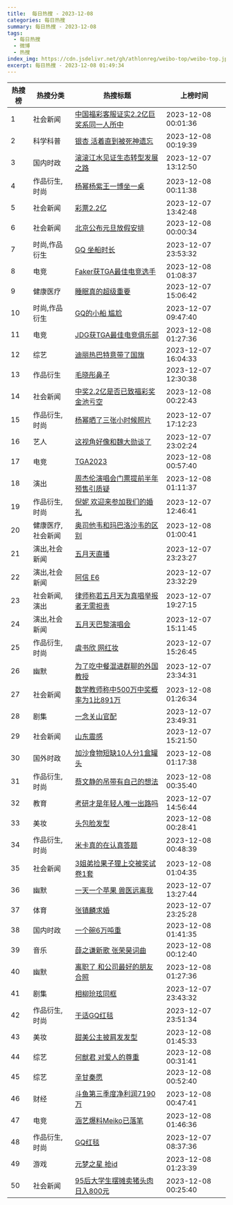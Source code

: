 ```yaml
---
title:  每日热搜 - 2023-12-08
categories: 每日热搜
summary: 每日热搜 - 2023-12-08
tags:
  - 每日热搜
  - 微博
  - 热搜
index_img: https://cdn.jsdelivr.net/gh/athlonreg/weibo-top/weibo-top.jpeg
excerpt: 每日热搜 - 2023-12-08 01:49:34
---
```


| 热搜榜 | 热搜分类 | 热搜标题 | 上榜时间 |
| --- | --- | --- | --- |
| 1 | 社会新闻 | [中国福彩客服证实2.2亿巨奖系同一人所中](https://s.weibo.com/weibo%3Fq%3D%2523%E4%B8%AD%E5%9B%BD%E7%A6%8F%E5%BD%A9%E5%AE%A2%E6%9C%8D%E8%AF%81%E5%AE%9E2.2%E4%BA%BF%E5%B7%A8%E5%A5%96%E7%B3%BB%E5%90%8C%E4%B8%80%E4%BA%BA%E6%89%80%E4%B8%AD%2523) | 2023-12-08 00:01:36 | 
| 2 | 科学科普 | [银杏 活着直到被死神遗忘](https://s.weibo.com/weibo%3Fq%3D%2523%E9%93%B6%E6%9D%8F%20%E6%B4%BB%E7%9D%80%E7%9B%B4%E5%88%B0%E8%A2%AB%E6%AD%BB%E7%A5%9E%E9%81%97%E5%BF%98%2523) | 2023-12-08 00:19:39 | 
| 3 | 国内时政 | [滚滚江水见证生态转型发展之路](https://s.weibo.com/weibo%3Fq%3D%2523%E6%BB%9A%E6%BB%9A%E6%B1%9F%E6%B0%B4%E8%A7%81%E8%AF%81%E7%94%9F%E6%80%81%E8%BD%AC%E5%9E%8B%E5%8F%91%E5%B1%95%E4%B9%8B%E8%B7%AF%2523) | 2023-12-07 13:12:50 | 
| 4 | 作品衍生,时尚 | [杨幂杨紫王一博坐一桌](https://s.weibo.com/weibo%3Fq%3D%2523%E6%9D%A8%E5%B9%82%E6%9D%A8%E7%B4%AB%E7%8E%8B%E4%B8%80%E5%8D%9A%E5%9D%90%E4%B8%80%E6%A1%8C%2523) | 2023-12-08 00:11:38 | 
| 5 | 社会新闻 | [彩票2.2亿](https://s.weibo.com/weibo%3Fq%3D%2523%E5%BD%A9%E7%A5%A82.2%E4%BA%BF%2523) | 2023-12-07 13:42:48 | 
| 6 | 社会新闻 | [北京公布元旦放假安排](https://s.weibo.com/weibo%3Fq%3D%2523%E5%8C%97%E4%BA%AC%E5%85%AC%E5%B8%83%E5%85%83%E6%97%A6%E6%94%BE%E5%81%87%E5%AE%89%E6%8E%92%2523) | 2023-12-08 00:00:34 | 
| 7 | 时尚,作品衍生 | [GQ 坐船时长](https://s.weibo.com/weibo%3Fq%3D%2523GQ%20%E5%9D%90%E8%88%B9%E6%97%B6%E9%95%BF%2523) | 2023-12-07 23:53:32 | 
| 8 | 电竞 | [Faker获TGA最佳电竞选手](https://s.weibo.com/weibo%3Fq%3D%2523Faker%E8%8E%B7TGA%E6%9C%80%E4%BD%B3%E7%94%B5%E7%AB%9E%E9%80%89%E6%89%8B%2523) | 2023-12-08 01:08:37 | 
| 9 | 健康医疗 | [睡眠真的超级重要](https://s.weibo.com/weibo%3Fq%3D%2523%E7%9D%A1%E7%9C%A0%E7%9C%9F%E7%9A%84%E8%B6%85%E7%BA%A7%E9%87%8D%E8%A6%81%2523) | 2023-12-07 15:06:42 | 
| 10 | 时尚,作品衍生 | [GQ的小船 尴尬](https://s.weibo.com/weibo%3Fq%3D%2523GQ%E7%9A%84%E5%B0%8F%E8%88%B9%20%E5%B0%B4%E5%B0%AC%2523) | 2023-12-07 09:47:40 | 
| 11 | 电竞 | [JDG获TGA最佳电竞俱乐部](https://s.weibo.com/weibo%3Fq%3D%2523JDG%E8%8E%B7TGA%E6%9C%80%E4%BD%B3%E7%94%B5%E7%AB%9E%E4%BF%B1%E4%B9%90%E9%83%A8%2523) | 2023-12-08 01:27:36 | 
| 12 | 综艺 | [迪丽热巴特意带了国旗](https://s.weibo.com/weibo%3Fq%3D%2523%E8%BF%AA%E4%B8%BD%E7%83%AD%E5%B7%B4%E7%89%B9%E6%84%8F%E5%B8%A6%E4%BA%86%E5%9B%BD%E6%97%97%2523) | 2023-12-07 16:04:33 | 
| 13 | 作品衍生 | [毛晓彤鼻子](https://s.weibo.com/weibo%3Fq%3D%2523%E6%AF%9B%E6%99%93%E5%BD%A4%E9%BC%BB%E5%AD%90%2523) | 2023-12-07 12:30:38 | 
| 14 | 社会新闻 | [中奖2.2亿是否已致福彩奖金池亏空](https://s.weibo.com/weibo%3Fq%3D%2523%E4%B8%AD%E5%A5%962.2%E4%BA%BF%E6%98%AF%E5%90%A6%E5%B7%B2%E8%87%B4%E7%A6%8F%E5%BD%A9%E5%A5%96%E9%87%91%E6%B1%A0%E4%BA%8F%E7%A9%BA%2523) | 2023-12-08 00:22:43 | 
| 15 | 作品衍生,时尚 | [杨幂晒了三张小时候照片](https://s.weibo.com/weibo%3Fq%3D%2523%E6%9D%A8%E5%B9%82%E6%99%92%E4%BA%86%E4%B8%89%E5%BC%A0%E5%B0%8F%E6%97%B6%E5%80%99%E7%85%A7%E7%89%87%2523) | 2023-12-07 17:12:23 | 
| 16 | 艺人 | [这视角好像和魏大勋谈了](https://s.weibo.com/weibo%3Fq%3D%2523%E8%BF%99%E8%A7%86%E8%A7%92%E5%A5%BD%E5%83%8F%E5%92%8C%E9%AD%8F%E5%A4%A7%E5%8B%8B%E8%B0%88%E4%BA%86%2523) | 2023-12-07 23:02:24 | 
| 17 | 电竞 | [TGA2023](https://s.weibo.com/weibo%3Fq%3D%2523TGA2023%2523) | 2023-12-08 00:57:40 | 
| 18 | 演出 | [周杰伦演唱会门票提前半年预售引质疑](https://s.weibo.com/weibo%3Fq%3D%2523%E5%91%A8%E6%9D%B0%E4%BC%A6%E6%BC%94%E5%94%B1%E4%BC%9A%E9%97%A8%E7%A5%A8%E6%8F%90%E5%89%8D%E5%8D%8A%E5%B9%B4%E9%A2%84%E5%94%AE%E5%BC%95%E8%B4%A8%E7%96%91%2523) | 2023-12-08 01:11:37 | 
| 19 | 作品衍生,时尚 | [倪妮 欢迎来参加我们的婚礼](https://s.weibo.com/weibo%3Fq%3D%2523%E5%80%AA%E5%A6%AE%20%E6%AC%A2%E8%BF%8E%E6%9D%A5%E5%8F%82%E5%8A%A0%E6%88%91%E4%BB%AC%E7%9A%84%E5%A9%9A%E7%A4%BC%2523) | 2023-12-07 12:46:41 | 
| 20 | 健康医疗,社会新闻 | [奥司他韦和玛巴洛沙韦的区别](https://s.weibo.com/weibo%3Fq%3D%2523%E5%A5%A5%E5%8F%B8%E4%BB%96%E9%9F%A6%E5%92%8C%E7%8E%9B%E5%B7%B4%E6%B4%9B%E6%B2%99%E9%9F%A6%E7%9A%84%E5%8C%BA%E5%88%AB%2523) | 2023-12-08 01:00:41 | 
| 21 | 演出,社会新闻 | [五月天直播](https://s.weibo.com/weibo%3Fq%3D%2523%E4%BA%94%E6%9C%88%E5%A4%A9%E7%9B%B4%E6%92%AD%2523) | 2023-12-07 23:23:27 | 
| 22 | 演出,社会新闻 | [阿信 E6](https://s.weibo.com/weibo%3Fq%3D%2523%E9%98%BF%E4%BF%A1%20E6%2523) | 2023-12-07 23:32:29 | 
| 23 | 社会新闻,演出 | [律师称若五月天为真唱举报者无需担责](https://s.weibo.com/weibo%3Fq%3D%2523%E5%BE%8B%E5%B8%88%E7%A7%B0%E8%8B%A5%E4%BA%94%E6%9C%88%E5%A4%A9%E4%B8%BA%E7%9C%9F%E5%94%B1%E4%B8%BE%E6%8A%A5%E8%80%85%E6%97%A0%E9%9C%80%E6%8B%85%E8%B4%A3%2523) | 2023-12-07 19:27:15 | 
| 24 | 演出,社会新闻 | [五月天巴黎演唱会](https://s.weibo.com/weibo%3Fq%3D%2523%E4%BA%94%E6%9C%88%E5%A4%A9%E5%B7%B4%E9%BB%8E%E6%BC%94%E5%94%B1%E4%BC%9A%2523) | 2023-12-07 15:11:45 | 
| 25 | 作品衍生,时尚 | [虞书欣 网红妆](https://s.weibo.com/weibo%3Fq%3D%2523%E8%99%9E%E4%B9%A6%E6%AC%A3%20%E7%BD%91%E7%BA%A2%E5%A6%86%2523) | 2023-12-07 15:26:45 | 
| 26 | 幽默 | [为了吃中餐混进群聊的外国教授](https://s.weibo.com/weibo%3Fq%3D%2523%E4%B8%BA%E4%BA%86%E5%90%83%E4%B8%AD%E9%A4%90%E6%B7%B7%E8%BF%9B%E7%BE%A4%E8%81%8A%E7%9A%84%E5%A4%96%E5%9B%BD%E6%95%99%E6%8E%88%2523) | 2023-12-07 23:34:31 | 
| 27 | 社会新闻 | [数学教师称中500万中奖概率为1比891万](https://s.weibo.com/weibo%3Fq%3D%2523%E6%95%B0%E5%AD%A6%E6%95%99%E5%B8%88%E7%A7%B0%E4%B8%AD500%E4%B8%87%E4%B8%AD%E5%A5%96%E6%A6%82%E7%8E%87%E4%B8%BA1%E6%AF%94891%E4%B8%87%2523) | 2023-12-08 01:26:34 | 
| 28 | 剧集 | [一念关山官配](https://s.weibo.com/weibo%3Fq%3D%2523%E4%B8%80%E5%BF%B5%E5%85%B3%E5%B1%B1%E5%AE%98%E9%85%8D%2523) | 2023-12-07 23:49:31 | 
| 29 | 社会新闻 | [山东震感](https://s.weibo.com/weibo%3Fq%3D%2523%E5%B1%B1%E4%B8%9C%E9%9C%87%E6%84%9F%2523) | 2023-12-07 15:21:50 | 
| 30 | 国外时政 | [加沙食物短缺10人分1盒罐头](https://s.weibo.com/weibo%3Fq%3D%2523%E5%8A%A0%E6%B2%99%E9%A3%9F%E7%89%A9%E7%9F%AD%E7%BC%BA10%E4%BA%BA%E5%88%861%E7%9B%92%E7%BD%90%E5%A4%B4%2523) | 2023-12-08 01:17:38 | 
| 31 | 作品衍生,时尚 | [蔡文静的吊带有自己的想法](https://s.weibo.com/weibo%3Fq%3D%2523%E8%94%A1%E6%96%87%E9%9D%99%E7%9A%84%E5%90%8A%E5%B8%A6%E6%9C%89%E8%87%AA%E5%B7%B1%E7%9A%84%E6%83%B3%E6%B3%95%2523) | 2023-12-08 00:35:40 | 
| 32 | 教育 | [考研才是年轻人唯一出路吗](https://s.weibo.com/weibo%3Fq%3D%2523%E8%80%83%E7%A0%94%E6%89%8D%E6%98%AF%E5%B9%B4%E8%BD%BB%E4%BA%BA%E5%94%AF%E4%B8%80%E5%87%BA%E8%B7%AF%E5%90%97%2523) | 2023-12-07 14:56:44 | 
| 33 | 美妆 | [头包脸发型](https://s.weibo.com/weibo%3Fq%3D%2523%E5%A4%B4%E5%8C%85%E8%84%B8%E5%8F%91%E5%9E%8B%2523) | 2023-12-08 00:28:41 | 
| 34 | 作品衍生,时尚 | [米卡真的在认真答题](https://s.weibo.com/weibo%3Fq%3D%2523%E7%B1%B3%E5%8D%A1%E7%9C%9F%E7%9A%84%E5%9C%A8%E8%AE%A4%E7%9C%9F%E7%AD%94%E9%A2%98%2523) | 2023-12-08 00:48:39 | 
| 35 | 社会新闻 | [3姐弟捡果子狸上交被奖试卷1套](https://s.weibo.com/weibo%3Fq%3D%25233%E5%A7%90%E5%BC%9F%E6%8D%A1%E6%9E%9C%E5%AD%90%E7%8B%B8%E4%B8%8A%E4%BA%A4%E8%A2%AB%E5%A5%96%E8%AF%95%E5%8D%B71%E5%A5%97%2523) | 2023-12-08 01:04:35 | 
| 36 | 幽默 | [一天一个苹果 兽医远离我](https://s.weibo.com/weibo%3Fq%3D%2523%E4%B8%80%E5%A4%A9%E4%B8%80%E4%B8%AA%E8%8B%B9%E6%9E%9C%20%E5%85%BD%E5%8C%BB%E8%BF%9C%E7%A6%BB%E6%88%91%2523) | 2023-12-07 13:27:44 | 
| 37 | 体育 | [张镇麟求婚](https://s.weibo.com/weibo%3Fq%3D%2523%E5%BC%A0%E9%95%87%E9%BA%9F%E6%B1%82%E5%A9%9A%2523) | 2023-12-07 23:25:28 | 
| 38 | 国内时政 | [一个碗6万吨重](https://s.weibo.com/weibo%3Fq%3D%2523%E4%B8%80%E4%B8%AA%E7%A2%976%E4%B8%87%E5%90%A8%E9%87%8D%2523) | 2023-12-08 01:41:35 | 
| 39 | 音乐 | [薛之谦新歌 张荣昊词曲](https://s.weibo.com/weibo%3Fq%3D%2523%E8%96%9B%E4%B9%8B%E8%B0%A6%E6%96%B0%E6%AD%8C%20%E5%BC%A0%E8%8D%A3%E6%98%8A%E8%AF%8D%E6%9B%B2%2523) | 2023-12-08 00:12:40 | 
| 40 | 幽默 | [离职了 和公司最好的朋友合照](https://s.weibo.com/weibo%3Fq%3D%2523%E7%A6%BB%E8%81%8C%E4%BA%86%20%E5%92%8C%E5%85%AC%E5%8F%B8%E6%9C%80%E5%A5%BD%E7%9A%84%E6%9C%8B%E5%8F%8B%E5%90%88%E7%85%A7%2523) | 2023-12-08 01:27:36 | 
| 41 | 剧集 | [相柳玱玹同框](https://s.weibo.com/weibo%3Fq%3D%2523%E7%9B%B8%E6%9F%B3%E7%8E%B1%E7%8E%B9%E5%90%8C%E6%A1%86%2523) | 2023-12-07 23:43:32 | 
| 42 | 作品衍生,时尚 | [于适GQ红毯](https://s.weibo.com/weibo%3Fq%3D%2523%E4%BA%8E%E9%80%82GQ%E7%BA%A2%E6%AF%AF%2523) | 2023-12-07 23:51:34 | 
| 43 | 美妆 | [甜美公主披肩发发型](https://s.weibo.com/weibo%3Fq%3D%2523%E7%94%9C%E7%BE%8E%E5%85%AC%E4%B8%BB%E6%8A%AB%E8%82%A9%E5%8F%91%E5%8F%91%E5%9E%8B%2523) | 2023-12-08 01:45:33 | 
| 44 | 综艺 | [何猷君 对爱人的尊重](https://s.weibo.com/weibo%3Fq%3D%2523%E4%BD%95%E7%8C%B7%E5%90%9B%20%E5%AF%B9%E7%88%B1%E4%BA%BA%E7%9A%84%E5%B0%8A%E9%87%8D%2523) | 2023-12-08 00:31:41 | 
| 45 | 综艺 | [辛甘秦愿](https://s.weibo.com/weibo%3Fq%3D%2523%E8%BE%9B%E7%94%98%E7%A7%A6%E6%84%BF%2523) | 2023-12-08 00:52:40 | 
| 46 | 财经 | [斗鱼第三季度净利润7190万](https://s.weibo.com/weibo%3Fq%3D%2523%E6%96%97%E9%B1%BC%E7%AC%AC%E4%B8%89%E5%AD%A3%E5%BA%A6%E5%87%80%E5%88%A9%E6%B6%A67190%E4%B8%87%2523) | 2023-12-08 00:47:41 | 
| 47 | 电竞 | [涵艺爆料Meiko已落笔](https://s.weibo.com/weibo%3Fq%3D%2523%E6%B6%B5%E8%89%BA%E7%88%86%E6%96%99Meiko%E5%B7%B2%E8%90%BD%E7%AC%94%2523) | 2023-12-08 01:46:36 | 
| 48 | 作品衍生,时尚 | [GQ红毯](https://s.weibo.com/weibo%3Fq%3D%2523GQ%E7%BA%A2%E6%AF%AF%2523) | 2023-12-07 08:37:36 | 
| 49 | 游戏 | [元梦之星 抢id](https://s.weibo.com/weibo%3Fq%3D%2523%E5%85%83%E6%A2%A6%E4%B9%8B%E6%98%9F%20%E6%8A%A2id%2523) | 2023-12-08 01:23:39 | 
| 50 | 社会新闻 | [95后大学生摆摊卖猪头肉日入800元](https://s.weibo.com/weibo%3Fq%3D%252395%E5%90%8E%E5%A4%A7%E5%AD%A6%E7%94%9F%E6%91%86%E6%91%8A%E5%8D%96%E7%8C%AA%E5%A4%B4%E8%82%89%E6%97%A5%E5%85%A5800%E5%85%83%2523) | 2023-12-08 00:25:40 | 

